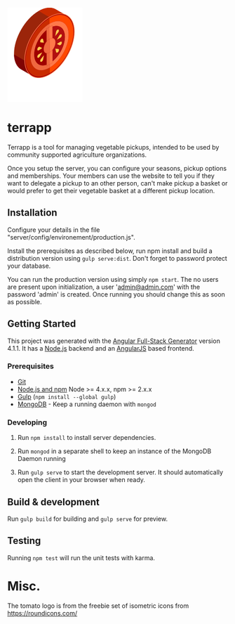 ![Terrap Tomato Logo](/client/assets/images/logo_small.png)
# terrapp
Terrapp is a tool for managing vegetable pickups, intended to be used by community supported agriculture organizations.

Once you setup the server, you can configure your seasons, pickup options and memberships. Your members can use the website to tell you if they want to delegate a pickup to an other person, can't make pickup a basket or would prefer to get their vegetable basket at a different pickup location.

## Installation
Configure your details in the file "server/config/environement/production.js".

Install the prerequisites as described below, run npm install and build a distribution version using `gulp serve:dist`. Don't forget to password protect your database.

You can run the production version using simply `npm start`. The no users are present upon initialization, a user 'admin@admin.com' with the password 'admin' is created. Once running you should change this as soon as possible.

## Getting Started

This project was generated with the [Angular Full-Stack Generator](https://github.com/DaftMonk/generator-angular-fullstack) version 4.1.1. It has a [Node.js](nodejs.org) backend and an [AngularJS](angularjs.org) based frontend.


### Prerequisites

- [Git](https://git-scm.com/)
- [Node.js and npm](nodejs.org) Node >= 4.x.x, npm >= 2.x.x
- [Gulp](http://gulpjs.com/) (`npm install --global gulp`)
- [MongoDB](https://www.mongodb.org/) - Keep a running daemon with `mongod`

### Developing

1. Run `npm install` to install server dependencies.

2. Run `mongod` in a separate shell to keep an instance of the MongoDB Daemon running

3. Run `gulp serve` to start the development server. It should automatically open the client in your browser when ready.

## Build & development

Run `gulp build` for building and `gulp serve` for preview.

## Testing

Running `npm test` will run the unit tests with karma.


# Misc.

The tomato logo is from the freebie set of isometric icons from https://roundicons.com/
